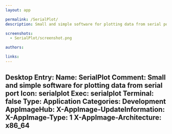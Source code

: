 ```yaml
---
layout: app

permalink: /SerialPlot/
description: Small and simple software for plotting data from serial port

screenshots:
  - SerialPlot/screenshot.png

authors:

links:
---
```

Desktop Entry:
  Name: SerialPlot
  Comment: Small and simple software for plotting data from serial port
  Icon: serialplot
  Exec: serialplot
  Terminal: false
  Type: Application
  Categories: Development
AppImageHub:
  X-AppImage-UpdateInformation: 
  X-AppImage-Type: 1
  X-AppImage-Architecture: x86_64
---
